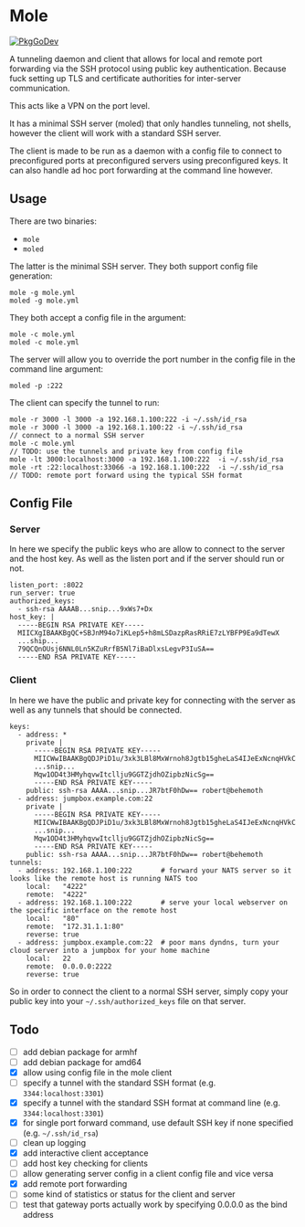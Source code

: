# Mole

[![PkgGoDev](https://pkg.go.dev/badge/github.com/penguinpowernz/mole)](https://pkg.go.dev/github.com/penguinpowernz/mole)

A tunneling daemon and client that allows for local and remote port 
forwarding via the SSH protocol using public key authentication. Because
fuck setting up TLS and certificate authorities for inter-server communication.

This acts like a VPN on the port level.

It has a minimal SSH server (moled) that only handles tunneling, not shells,
however the client will work with a standard SSH server.

The client is made to be run as a daemon with a config file to connect to
preconfigured ports at preconfigured servers using preconfigured keys.  It
can also handle ad hoc port forwarding at the command line however.

## Usage

There are two binaries:

* `mole`
* `moled`

The latter is the minimal SSH server.  They both support config file generation:

    mole -g mole.yml
    moled -g mole.yml

They both accept a config file in the argument:

    mole -c mole.yml
    moled -c mole.yml

The server will allow you to override the port number in the config file
in the command line argument:

    moled -p :222

The client can specify the tunnel to run:

    mole -r 3000 -l 3000 -a 192.168.1.100:222 -i ~/.ssh/id_rsa
    mole -r 3000 -l 3000 -a 192.168.1.100:22 -i ~/.ssh/id_rsa             // connect to a normal SSH server
    mole -c mole.yml                                                      // TODO: use the tunnels and private key from config file
    mole -lt 3000:localhost:3000 -a 192.168.1.100:222  -i ~/.ssh/id_rsa
    mole -rt :22:localhost:33066 -a 192.168.1.100:222  -i ~/.ssh/id_rsa   // TODO: remote port forward using the typical SSH format

## Config File

### Server

In here we specify the public keys who are allow to connect to the server and
the host key.  As well as the listen port and if the server should run or not.

    listen_port: :8022
    run_server: true
    authorized_keys:
      - ssh-rsa AAAAB...snip...9xWs7+Dx
    host_key: |
      -----BEGIN RSA PRIVATE KEY-----
      MIICXgIBAAKBgQC+SBJnM94o7iKLep5+h8mLSDazpRasRRiE7zLYBFP9Ea9dTewX
      ...ship...
      79QCQnOUsj6NNL0Ln5KZuRrfB5Nl7iBaDlxsLegvP3IuSA==
      -----END RSA PRIVATE KEY-----

### Client

In here we have the public and private key for connecting with the server as well
as any tunnels that should be connected.

    keys: 
      - address: *
        private |
          -----BEGIN RSA PRIVATE KEY-----
          MIICWwIBAAKBgQDJPiD1u/3xk3LBl8MxWrnoh8Jgtb15gheLaS4IJeExNcnqHVkC
          ...snip...
          Mqw1OD4t3HMyhqvwItcllju9GGTZjdhOZipbzNicSg==
          -----END RSA PRIVATE KEY-----
        public: ssh-rsa AAAA...snip...JR7btF0hDw== robert@behemoth
      - address: jumpbox.example.com:22
        private |
          -----BEGIN RSA PRIVATE KEY-----
          MIICWwIBAAKBgQDJPiD1u/3xk3LBl8MxWrnoh8Jgtb15gheLaS4IJeExNcnqHVkC
          ...snip...
          Mqw1OD4t3HMyhqvwItcllju9GGTZjdhOZipbzNicSg==
          -----END RSA PRIVATE KEY-----
        public: ssh-rsa AAAA...snip...JR7btF0hDw== robert@behemoth
    tunnels:
      - address: 192.168.1.100:222       # forward your NATS server so it looks like the remote host is running NATS too
        local:   "4222"
        remote:  "4222"
      - address: 192.168.1.100:222       # serve your local webserver on the specific interface on the remote host
        local:   "80"
        remote:  "172.31.1.1:80"
        reverse: true
      - address: jumpbox.example.com:22  # poor mans dyndns, turn your cloud server into a jumpbox for your home machine
        local:   22
        remote:  0.0.0.0:2222
        reverse: true

So in order to connect the client to a normal SSH server, simply copy your public key
into your `~/.ssh/authorized_keys` file on that server.

## Todo

- [ ] add debian package for armhf
- [ ] add debian package for amd64
- [x] allow using config file in the mole client
- [ ] specify a tunnel with the standard SSH format (e.g. `3344:localhost:3301`)
- [x] specify a tunnel with the standard SSH format at command line (e.g. `3344:localhost:3301`)
- [x] for single port forward command, use default SSH key if none specified (e.g. `~/.ssh/id_rsa`)
- [ ] clean up logging
- [x] add interactive client acceptance
- [ ] add host key checking for clients
- [ ] allow generating server config in a client config file and vice versa
- [x] add remote port forwarding
- [ ] some kind of statistics or status for the client and server
- [ ] test that gateway ports actually work by specifying 0.0.0.0 as the bind address
